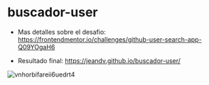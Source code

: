 # buscador-user

- Mas detalles sobre el desafio:
https://frontendmentor.io/challenges/github-user-search-app-Q09YOgaH6

- Resultado final:
https://jeandv.github.io/buscador-user/

![vnhorbifareii6uedrt4](https://user-images.githubusercontent.com/90219458/153733566-8c367b36-7f3c-494d-a93a-c52f8eb64b1c.jpg)
